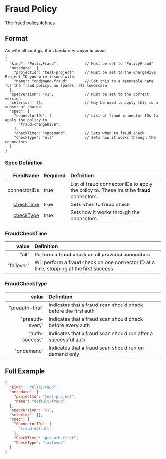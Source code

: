 # Fraud Policy
The fraud policy defines

## Format
As with all configs, the standard wrapper is used.

```json5
{
  "kind": "PolicyFraud",            // Must be set to "PolicyFraud"
  "metadata": {
    "projectId": "test-project",    // Must be set to the ChargeHive Project ID you were issued with
    "name": "ondemand-fraud"        // Set this to a memorable name for the fraud policy, no spaces, all lowercase
  },
  "specVersion": "v1",              // Must be set to the correct version
  "selector": {},                   // May be used to apply this to a subset of charges
  "spec": {
    "connectorIDs": [               // List of fraud connector IDs to apply the policy to
      "fraud-chargehive",
    ],
    "checkTime": "ondemand",        // Sets when to fraud check
    "checkType": "all"              // Sets how it works through the connectors
  }
}
```

### Spec Definition
FieldName | Required | Definition 
---:|---|:---
connectorIDs|true|List of fraud connector IDs to apply the policy to. These must be **fraud** connectors
[checkTime](#fraudchecktime)|true| Sets when to fraud check
[checkType](#fraudchecktype)|true| Sets how it works through the connectors

### FraudCheckTime
value | Definition 
---:|:---
"all"|Perform a fraud check on all provided connectors
"failover"|Will perform a fraud check on one connector ID at a time, stopping at the first success

### FraudCheckType
value | Definition 
---:|:---
"preauth-first" | Indicates that a fraud scan should check before the first auth
"preauth-every" | Indicates that a fraud scan should check before every auth
"auth-success" | Indicates that a fraud scan should run after a successful auth
"ondemand" | Indicates that a fraud scan should run on demand only

## Full Example

```json
{
  "kind": "PolicyFraud",
  "metadata": {
    "projectId": "test-project",
    "name": "default-fraud"
  },
  "specVersion": "v1",
  "selector": {},
  "spec": {
    "ConnectorIDs": [
      "fraud-default"
    ],
    "CheckTime": "preauth-first",
    "CheckType": "failover"
  }
}
```